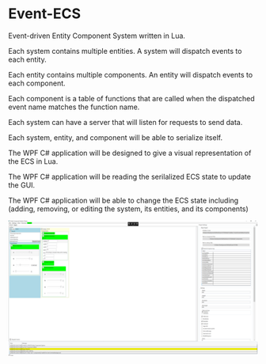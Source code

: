 # Event-ECS
Event-driven Entity Component System written in Lua.

Each system contains multiple entities. A system will dispatch events to each entity.

Each entity contains multiple components. An entity will dispatch events to each component.

Each component is a table of functions that are called when the dispatched event name matches the function name.

Each system can have a server that will listen for requests to send data.

Each system, entity, and component will be able to serialize itself.

The WPF C# application will be designed to give a visual representation of the ECS in Lua.

The WPF C# application will be reading the serilalized ECS state to update the GUI.

The WPF C# application will be able to change the ECS state including (adding, removing, or editing the system, its entities, and its components)

![Alt text](Images/screenshot1.png?raw=true "Screenshot")